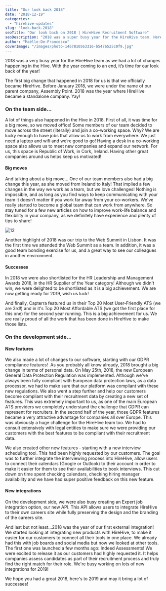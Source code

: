 ```yaml
---
title: "Our look back 2018"
date: "2018-12-19"
categories:
  - "hirehive-updates"
slug: "look-back-2018"
seoTitle: "Our look back on 2018 | HireHive Recruitment Software"
seoDescription: "2018 was a super busy year for the HireHive team. Here is our look back of the year, and the changes that happened in the Hive!"
author: "Maëlle-De-Francesco"
coverImage: "/images/photo-1467810563316-b5476525c0f9.jpg"
---
```


2018 was a very busy year for the HireHive team as we had a lot of changes happening in the Hive. With the year coming to an end, it’s time for our look back of the year!

The first big change that happened in 2018 for us is that we officially became HireHive. Before January 2018, we were under the name of our parent company, Assembly Point. 2018 was the year where HireHive became a standalone company. Yay!

### On the team side...

A lot of things also happened in the Hive in 2018. First of all, it was time for a big move, so we moved office! Some members of our team decided to move across the street (literally) and join a co-working space. Why? We are lucky enough to have jobs that allow us to work from everywhere. We just need a laptop and wifi and we’re good to go! Having a desk in a co-working space also allows us to meet new companies and expand our network. For us, this space is Republic of Work, in Cork, Ireland. Having other great companies around us helps keep us motivated!

#### Big moves

And talking about a big move... One of our team members also had a big change this year, as she moved from Ireland to Italy! That implied a few changes in the way we work as a team, but we love challenges! Nothing is impossible, and as long as you find ways to keep communicating with your team it doesn’t matter if you work far away from your co-workers. We've really started to become a global team that can work from anywhere. So stay tuned for a few new articles on how to improve work-life balance and flexibility in your company, as we definitely have experience and plenty of tips to share!

![12](/images/12-1200x500.jpg)

Another highlight of 2018 was our trip to the Web Summit in Lisbon. It was the first time we attended the Web Summit as a team. In addition, it was a good team bonding exercise for us, and a great way to see our colleagues in another environment.

#### Successes

In 2018 we were also shortlisted for the HR Leadership and Management Awards 2018, in the HR Supplier of the Year category! Although we didn't win, we were delighted to be shortlisted as it is a big achievement. We are now getting ready for 2019, wish us luck!

And finally, Capterra featured us in their Top 20 Most User-Friendly ATS (we are 3rd!) and in it's Top 20 Most Affordable ATS (we got the first place for this one) for the second year running. This is a big achievement for us. We are really proud of all the work that has been done in HireHive to make those lists.

### On the development side...

#### New features

We also made a lot of changes to our software, starting with our GDPR compliance features!  As you probably all know already, 2018 brought a big change in terms of personal data. On May 25th, 2018, the new European General Data Protection Regulation was implemented. Although we've always been fully compliant with European data protection laws, as a data processor, we had to make sure that our platform was compliant with these new regulations. We also went a step further and help our customers become compliant with their recruitment data by creating a new set of features. This was extremely important to us, as one of the main European ATS providers we completely understand the challenge that GDPR can represent for recruiters. In the second half of the year, those GDPR features became a very attractive advantage for companies all over Europe. This was obviously a huge challenge for the HireHive team too. We had to consult extensively with legal entities to make sure we were providing our customers with the best features to be compliant with their recruitment data.

We also created other new features - starting with a new interview scheduling tool. This had been highly requested by our customers. The goal was to further integrate the interviewing process into HireHive, allow users to connect their calendars (Google or Outlook) to their account in order to make it easier for them to see their availabilities to book interviews. This cut down on time spent checking calendars, checking hiring manager availability and we have had super positive feedback on this new feature.

#### New integrations

On the development side, we were also busy creating an Expert job integration option, our new API. This API allows users to integrate HireHive to their own careers site while fully preserving the design and the branding of the careers site.

And last but not least...2018 was the year of our first external integration! We started looking at integrating new products with HireHive, to make it easier for our customers to connect all their tools in one place. We already had this with job boards and social media but now we looked at other tools. The first one was launched a few months ago: Indeed Assessments! We were excited to release it as our customers had highly requested it. It helps companies assess candidates as part of their recruitment process and truly find the right match for their role. We're busy working on lots of new integrations for 2019!

We hope you had a great 2018, here's to 2019 and may it bring a lot of successes!
